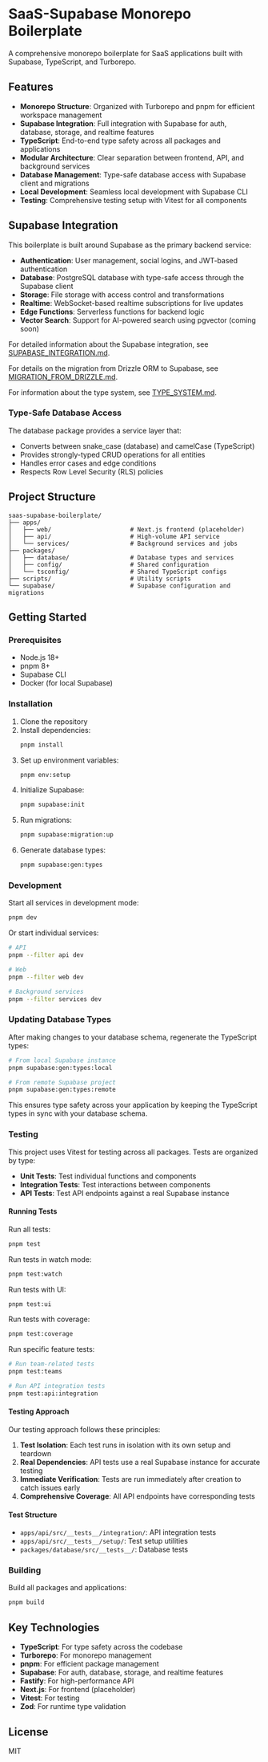 # SaaS-Supabase Monorepo Boilerplate

A comprehensive monorepo boilerplate for SaaS applications built with Supabase, TypeScript, and Turborepo.

## Features

- **Monorepo Structure**: Organized with Turborepo and pnpm for efficient workspace management
- **Supabase Integration**: Full integration with Supabase for auth, database, storage, and realtime features
- **TypeScript**: End-to-end type safety across all packages and applications
- **Modular Architecture**: Clear separation between frontend, API, and background services
- **Database Management**: Type-safe database access with Supabase client and migrations
- **Local Development**: Seamless local development with Supabase CLI
- **Testing**: Comprehensive testing setup with Vitest for all components

## Supabase Integration

This boilerplate is built around Supabase as the primary backend service:

- **Authentication**: User management, social logins, and JWT-based authentication
- **Database**: PostgreSQL database with type-safe access through the Supabase client
- **Storage**: File storage with access control and transformations
- **Realtime**: WebSocket-based realtime subscriptions for live updates
- **Edge Functions**: Serverless functions for backend logic
- **Vector Search**: Support for AI-powered search using pgvector (coming soon)

For detailed information about the Supabase integration, see [SUPABASE_INTEGRATION.md](docs/SUPABASE_INTEGRATION.md).

For details on the migration from Drizzle ORM to Supabase, see [MIGRATION_FROM_DRIZZLE.md](docs/MIGRATION_FROM_DRIZZLE.md).

For information about the type system, see [TYPE_SYSTEM.md](docs/TYPE_SYSTEM.md).

### Type-Safe Database Access

The database package provides a service layer that:

- Converts between snake_case (database) and camelCase (TypeScript)
- Provides strongly-typed CRUD operations for all entities
- Handles error cases and edge conditions
- Respects Row Level Security (RLS) policies

## Project Structure

```
saas-supabase-boilerplate/
├── apps/
│   ├── web/                      # Next.js frontend (placeholder)
│   ├── api/                      # High-volume API service
│   └── services/                 # Background services and jobs
├── packages/
│   ├── database/                 # Database types and services
│   ├── config/                   # Shared configuration
│   └── tsconfig/                 # Shared TypeScript configs
├── scripts/                      # Utility scripts
└── supabase/                     # Supabase configuration and migrations
```

## Getting Started

### Prerequisites

- Node.js 18+
- pnpm 8+
- Supabase CLI
- Docker (for local Supabase)

### Installation

1. Clone the repository
2. Install dependencies:
   ```bash
   pnpm install
   ```
3. Set up environment variables:
   ```bash
   pnpm env:setup
   ```
4. Initialize Supabase:
   ```bash
   pnpm supabase:init
   ```
5. Run migrations:
   ```bash
   pnpm supabase:migration:up
   ```
6. Generate database types:
   ```bash
   pnpm supabase:gen:types
   ```

### Development

Start all services in development mode:

```bash
pnpm dev
```

Or start individual services:

```bash
# API
pnpm --filter api dev

# Web
pnpm --filter web dev

# Background services
pnpm --filter services dev
```

### Updating Database Types

After making changes to your database schema, regenerate the TypeScript types:

```bash
# From local Supabase instance
pnpm supabase:gen:types:local

# From remote Supabase project
pnpm supabase:gen:types:remote
```

This ensures type safety across your application by keeping the TypeScript types in sync with your database schema.

### Testing

This project uses Vitest for testing across all packages. Tests are organized by type:

- **Unit Tests**: Test individual functions and components
- **Integration Tests**: Test interactions between components
- **API Tests**: Test API endpoints against a real Supabase instance

#### Running Tests

Run all tests:

```bash
pnpm test
```

Run tests in watch mode:

```bash
pnpm test:watch
```

Run tests with UI:

```bash
pnpm test:ui
```

Run tests with coverage:

```bash
pnpm test:coverage
```

Run specific feature tests:

```bash
# Run team-related tests
pnpm test:teams

# Run API integration tests
pnpm test:api:integration
```

#### Testing Approach

Our testing approach follows these principles:

1. **Test Isolation**: Each test runs in isolation with its own setup and teardown
2. **Real Dependencies**: API tests use a real Supabase instance for accurate testing
3. **Immediate Verification**: Tests are run immediately after creation to catch issues early
4. **Comprehensive Coverage**: All API endpoints have corresponding tests

#### Test Structure

- `apps/api/src/__tests__/integration/`: API integration tests
- `apps/api/src/__tests__/setup/`: Test setup utilities
- `packages/database/src/__tests__/`: Database tests

### Building

Build all packages and applications:

```bash
pnpm build
```

## Key Technologies

- **TypeScript**: For type safety across the codebase
- **Turborepo**: For monorepo management
- **pnpm**: For efficient package management
- **Supabase**: For auth, database, storage, and realtime features
- **Fastify**: For high-performance API
- **Next.js**: For frontend (placeholder)
- **Vitest**: For testing
- **Zod**: For runtime type validation

## License

MIT 